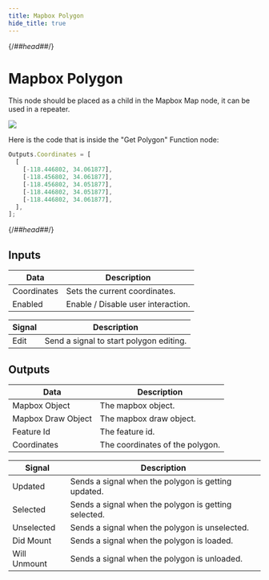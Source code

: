 ```yaml
---
title: Mapbox Polygon
hide_title: true
---
```


{/*##head##*/}

# Mapbox Polygon

This node should be placed as a child in the Mapbox Map node, it can be used in a repeater.

<div className="ndl-image-with-background l">

![](/library/modules/mapbox/nodes/mapbox-polygon.png)

</div>

Here is the code that is inside the "Get Polygon" Function node:

```js
Outputs.Coordinates = [
  [
    [-118.446802, 34.061877],
    [-118.456802, 34.061877],
    [-118.456802, 34.051877],
    [-118.446802, 34.051877],
    [-118.446802, 34.061877],
  ],
];
```

{/*##head##*/}

## Inputs

<div className="ndl-table-35-65">

| Data                                          | Description                        |
| --------------------------------------------- | ---------------------------------- |
| <span className="ndl-data">Coordinates</span> | Sets the current coordinates.      |
| <span className="ndl-data">Enabled</span>     | Enable / Disable user interaction. |

| Signal                                   | Description                             |
| ---------------------------------------- | --------------------------------------- |
| <span className="ndl-signal">Edit</span> | Send a signal to start polygon editing. |

</div>

## Outputs

<div className="ndl-table-35-65">

| Data                                                 | Description                     |
| ---------------------------------------------------- | ------------------------------- |
| <span className="ndl-data">Mapbox Object</span>      | The mapbox object.              |
| <span className="ndl-data">Mapbox Draw Object</span> | The mapbox draw object.         |
| <span className="ndl-data">Feature Id</span>         | The feature id.                 |
| <span className="ndl-data">Coordinates</span>        | The coordinates of the polygon. |

| Signal                                           | Description                                          |
| ------------------------------------------------ | ---------------------------------------------------- |
| <span className="ndl-signal">Updated</span>      | Sends a signal when the polygon is getting updated.  |
| <span className="ndl-signal">Selected</span>     | Sends a signal when the polygon is getting selected. |
| <span className="ndl-signal">Unselected</span>   | Sends a signal when the polygon is unselected.       |
| <span className="ndl-signal">Did Mount</span>    | Sends a signal when the polygon is loaded.           |
| <span className="ndl-signal">Will Unmount</span> | Sends a signal when the polygon is unloaded.         |

</div>
